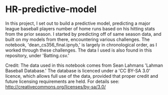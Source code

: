 # HR-predictive-model

In this project, I set out to build a predictive model, predicting a major league baseball players number of home runs based on his hitting stats from the prior season. I started by predicting off of same season data, and built on my models from there, encountering various challenges. The notebook, 'dean_cs356_final.ipnyb,' is largely in chronological order, as I worked through these challenges. The data I used is also found in this repository, under 'Batting.csv.'

Credit:
The data used in this notebook comes from Sean Lahmans 'Lahman Baseball Database.' The database is licenced under a 'CC BY-SA 3.0' licence, which allows full use of the data, provided that proper credit and future licensing requirements are held. For details see: http://creativecommons.org/licenses/by-sa/3.0/
